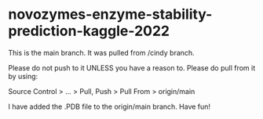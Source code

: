 # novozymes-enzyme-stability-prediction-kaggle-2022

This is the main branch.
It was pulled from /cindy branch.

Please do not push to it UNLESS you have a reason to.
Please do pull from it by using:

Source Control > ... > Pull, Push > Pull From > origin/main


I have added the .PDB file to the origin/main branch. Have fun!
